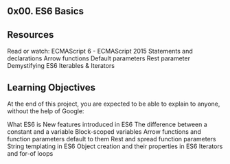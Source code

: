 ## 0x00. ES6 Basics
## Resources
Read or watch:
ECMAScript 6 - ECMAScript 2015
Statements and declarations
Arrow functions
Default parameters
Rest parameter
Demystifying ES6 Iterables & Iterators
## Learning Objectives
At the end of this project, you are expected to be able to explain to anyone, without the help of Google:

What ES6 is
New features introduced in ES6
The difference between a constant and a variable
Block-scoped variables
Arrow functions and function parameters default to them
Rest and spread function parameters
String templating in ES6
Object creation and their properties in ES6
Iterators and for-of loops
